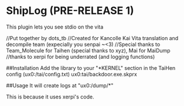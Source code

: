 # ShipLog (PRE-RELEASE 1)
This plugin lets you see stdio on the vita


//Put together by dots_tb
//Created for Kancolle Kai Vita translation and decompile team (expecially you senpai ~<3)
//Special thanks to Team_Molecule for Taihen (special thanks to xyz), Mai for MaiDump
//thanks to xerpi for being underrated (and logging functions)

##Installation
Add the library to your "*KERNEL" section in the TaiHen config (ux0:/tai/config.txt)
ux0:tai/backdoor.exe.skprx

##Usage
It will create logs at "ux0:/dump/*"

This is because it uses xerpi's code.
